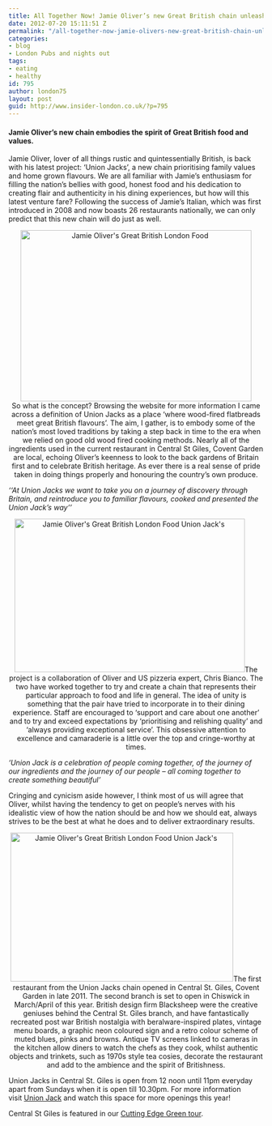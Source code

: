 ```yaml
---
title: All Together Now! Jamie Oliver’s new Great British chain unleashed.
date: 2012-07-20 15:11:51 Z
permalink: "/all-together-now-jamie-olivers-new-great-british-chain-unleashed/"
categories:
- blog
- London Pubs and nights out
tags:
- eating
- healthy
id: 795
author: london75
layout: post
guid: http://www.insider-london.co.uk/?p=795
---
```


#### **Jamie Oliver’s new chain embodies the spirit of Great British food and values.**

<div>
  <p>
    Jamie Oliver, lover of all things rustic and quintessentially British, is back with his latest project: ‘Union Jacks’, a new chain prioritising family values and home grown flavours. We are all familiar with Jamie’s enthusiasm for filling the nation’s bellies with good, honest food and his dedication to creating flair and authenticity in his dining experiences, but how will this latest venture fare? Following the success of Jamie’s Italian, which was first introduced in 2008 and now boasts 26 restaurants nationally, we can only predict that this new chain will do just as well.
  </p>
  
  <p style="text-align: center">
    <img class="aligncenter" src="http://2.bp.blogspot.com/-aaYtLb7IIHo/TyYJISn9KfI/AAAAAAAAJns/UG2stlaabeg/s1600/Union-Jacks-by-Blacksheep-for-Jamie-Oliver_8.jpg?__SQUARESPACE_CACHEVERSION=1329666538091" alt="Jamie Oliver's Great British London Food " width="456" height="338" /><br /> So what is the concept? Browsing the website for more information I came across a definition of Union Jacks as a place ‘where wood-fired flatbreads meet great British flavours’. The aim, I gather, is to embody some of the nation’s most loved traditions by taking a step back in time to the era when we relied on good old wood fired cooking methods. Nearly all of the ingredients used in the current restaurant in Central St Giles, Covent Garden are local, echoing Oliver’s keenness to look to the back gardens of Britain first and to celebrate British heritage. As ever there is a real sense of pride taken in doing things properly and honouring the country’s own produce.
  </p>
  
  <p>
    <em>‘‘At Union Jacks we want to take you on a journey of discovery through Britain, and reintroduce you to familiar flavours, cooked and presented the Union Jack’s way’’</em>
  </p>
  
  <p style="text-align: center">
    <img class="aligncenter" src="http://insidertrends.squarespace.com/storage/UnionJacks_Mezzanine_01-1.jpg?__SQUARESPACE_CACHEVERSION=1329666832867" alt="Jamie Oliver's Great British London Food Union Jack's " width="455" height="303" />The project is a collaboration of Oliver and US pizzeria expert, Chris Bianco. The two have worked together to try and create a chain that represents their particular approach to food and life in general. The idea of unity is something that the pair have tried to incorporate in to their dining experience. Staff are encouraged to ‘support and care about one another’ and to try and exceed expectations by ‘prioritising and relishing quality’ and ‘always providing exceptional service’. This obsessive attention to excellence and camaraderie is a little over the top and cringe-worthy at times.
  </p>
  
  <p>
    <em>‘Union Jack is a celebration of people coming together, of the journey of our ingredients and the journey of our people – all coming together to create something beautiful’</em>
  </p>
  
  <p>
    Cringing and cynicism aside however, I think most of us will agree that Oliver, whilst having the tendency to get on people’s nerves with his idealistic view of how the nation should be and how we should eat, always strives to be the best at what he does and to deliver extraordinary results.
  </p>
  
  <p style="text-align: center">
    <img class="aligncenter" src="http://greatadaptations.org/wp-content/uploads/2012/02/Union-Jacks-Pizza-Jamie-Oliver-1.jpg?__SQUARESPACE_CACHEVERSION=1329667043301" alt="Jamie Oliver's Great British London Food Union Jack's " width="440" height="294" />The first restaurant from the Union Jacks chain opened in Central St. Giles, Covent Garden in late 2011. The second branch is set to open in Chiswick in March/April of this year. British design firm Blacksheep were the creative geniuses behind the Central St. Giles branch, and have fantastically recreated post war British nostalgia with beralware-inspired plates, vintage menu boards, a graphic neon coloured sign and a retro colour scheme of muted blues, pinks and browns. Antique TV screens linked to cameras in the kitchen allow diners to watch the chefs as they cook, whilst authentic objects and trinkets, such as 1970s style tea cosies, decorate the restaurant and add to the ambience and the spirit of Britishness.
  </p>
  
  <p>
    Union Jacks in Central St. Giles is open from 12 noon until 11pm everyday apart from Sundays when it is open till 10.30pm. For more information visit <a href="http://www.unionjacksrestaurants.com/">Union Jack</a> and watch this space for more openings this year!
  </p>
  
  <p>
    Central St Giles is featured in our <a href="http://www.insider-worldwide.com/eco_green_london_tours/">Cutting Edge Green tour</a>.
  </p>
</div>